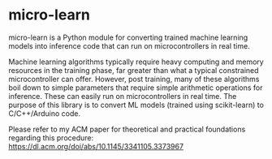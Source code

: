 # micro-learn
micro-learn is a Python module for converting trained machine learning models into inference code that can run on microcontrollers in real time.

Machine learning algorithms typically require heavy computing and memory resources in the training phase, far greater than what a typical constrained microcontroller can offer. However, post training, many of these algorithms boil down to simple parameters that require simple arithmetic operations for inference. These can easily run on microcontrollers in real time. The purpose of this library is to convert ML models (trained using scikit-learn) to C/C++/Arduino code.

Please refer to my ACM paper for theoretical and practical foundations regarding this procedure:
https://dl.acm.org/doi/abs/10.1145/3341105.3373967
 
